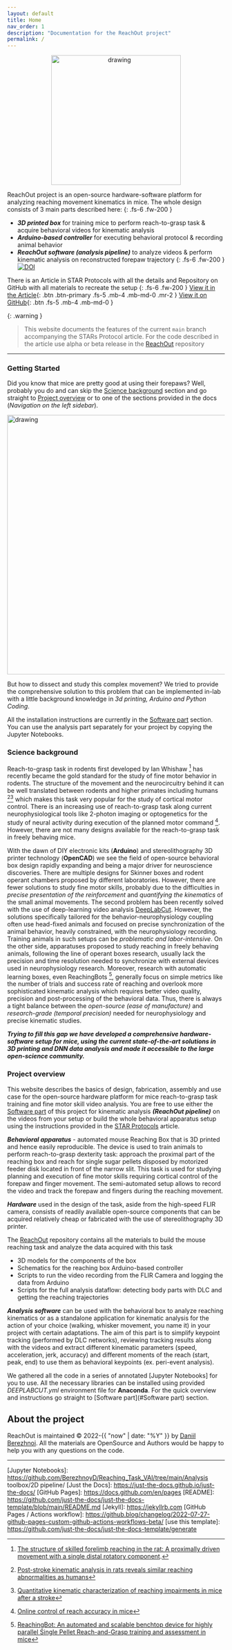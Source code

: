 ```yaml
---
layout: default
title: Home
nav_order: 1
description: "Documentation for the ReachOut project"
permalink: /
---
```


<div style="text-align: center"><img src="{{ site.baseurl }}/docs/images/icon.png" alt="drawing" width="300" height="300"/></div>


ReachOut project is an open-source hardware-software platform for analyzing reaching movement kinematics in mice. 
The whole design consists of 3 main parts described here:
{: .fs-6 .fw-200 }
- ***3D printed box*** for training mice to perform reach-to-grasp task & acquire behavioral videos for kinematic analysis
- ***Arduino-based controller*** for executing behavioral protocol & recording animal behavior
- ***ReachOut software (analysis pipeline)*** to analyze videos & perform kinematic analysis on reconstructed forepaw trajectory
{: .fs-6 .fw-200 }
[![DOI](https://zenodo.org/badge/517810120.svg)](https://zenodo.org/doi/10.5281/zenodo.7383917)

There is an Article in STAR Protocols with all the details and Repository on GitHub with all materials
to recreate the setup
{: .fs-6 .fw-200 }
[View it in the Article][STAR Protocols]{: .btn .btn-primary .fs-5 .mb-4 .mb-md-0 .mr-2 }
[View it on GitHub][ReachOut]{: .btn .fs-5 .mb-4 .mb-md-0 }
 
{: .warning }
> This website documents the features of the current `main` branch accompanying the STARs Protocol article. For the code described in the article use
> alpha or beta release in the [ReachOut] repository

---

### Getting Started
Did you know that mice are pretty good at using their forepaws? Well, probably you do
and can skip the [Science background](#science-background) section and go straight to [Project overview](#project-overview)
or to one of the sections provided in the docs (*Navigation on the left sidebar*).

<img src="{{ site.baseurl }}/docs/images/reachout.gif" alt="drawing" width="600" height="600"/>

But how to dissect and study this complex movement? 
We tried to provide the comprehensive solution to this problem that can be
implemented in-lab with a little background knowledge in *3d printing, Arduino and Python Coding*.
  
All the installation instructions are currently in the [Software part](#software.html) section. 
You can use the analysis part separately for your project by copying the Jupyter Notebooks.






### Science background
Reach-to-grasp task in rodents first developed by Ian Whishaw [^1] has recently became the gold standard for the study of fine motor behavior in rodents.
The structure of the movement and the neurocircuitry behind it can be well translated between rodents and higher primates including humans [^2][^3] which makes this task
very popular for the study of cortical motor control. There is an increasing use of reach-to-grasp task along current neurophysiological tools like 2-photon imaging
or optogenetics for the study of neural activity during execution of the planned motor command [^4]. However, there are not many designs available for the reach-to-grasp task in freely behaving mice. 

With the dawn of DIY electronic kits (**Arduino**) and stereolithography 3D printer technology (**OpenCAD**) we see the field of open-source behavioral box design rapidly expanding and
being a major driver for neuroscience discoveries. There are multiple designs for Skinner boxes and rodent operant chambers proposed by different laboratories. However, there are fewer 
solutions to study fine motor skills, probably due to the difficulties in *precise presentation of the reinforcement* and *quantifying the kinematics* of the small animal movements. 
The second problem has been recently solved with the use of deep-learning video analysis [DeepLabCut]. However, the solutions specifically tailored for the behavior-neurophysiology coupling often use
head-fixed animals and focused on precise synchronization of the animal behavior, heavily constrained, with the neurophysiology recording. 
Training animals in such setups can be *problematic and labor-intensive*. On the other side, apparatuses proposed to study reaching in freely behaving animals, 
following the line of operant boxes research, usually lack the precision and time resolution needed to synchronize with external devices used in neurophysiology research. Moreover, research with 
automatic learning boxes, even ReachingBots [^5], generally focus on simple metrics like the number of trials and success rate of reaching and overlook more sophisticated kinematic analysis which requires better video quality, 
precision and post-processing of the behavioral data. Thus, there is always a tight balance between the *open-source (ease of manufacture)* and *research-grade (temporal precision)* needed for neurophysiology 
and precise kinematic studies.
  
***Trying to fill this gap we have developed a comprehensive hardware-software setup for mice, using the current state-of-the-art solutions in 3D printing and DNN data analysis and made it accessible to the large open-science community.***


### Project overview
This website describes the basics of design, fabrication, assembly and use case for the open-source hardware platform
for mice reach-to-grasp task training and fine motor skill video analysis. You are free to use either the [Software part](#software.html)
of this project for kinematic analysis ***(ReachOut pipeline)*** on the videos from your setup or build the whole behavioral apparatus setup 
using the instructions provided in the [STAR Protocols] article.


***Behavioral apparatus*** - automated mouse Reaching Box that is 3D printed and hence easily reproducible. 
The device is used to train animals to perform reach-to-grasp dexterity task: approach the proximal part of the reaching box
and reach for single sugar pellets disposed by motorized feeder disk located in front of the narrow slit. 
This task is used for studying planning and execution of fine motor skills requiring cortical control of the forepaw and finger movement. 
The semi-automated setup allows to record the video and track the forepaw and fingers during the reaching movement. 

***Hardware*** used in the design of the task, aside from the high-speed FLIR camera, 
consists of readily available open-source components that can be acquired relatively 
cheap or fabricated with the use of stereolithography 3D printer. 

The [ReachOut] repository contains all the materials to build the mouse reaching task and analyze the data acquired with this task
- 3D models for the components of the box
- Schematics for the reaching box Arduino-based controller
- Scripts to run the video recording from the FLIR Camera and logging the data from Arduino
- Scripts for the full analysis dataflow: detecting body parts with DLC and getting the reaching trajectories

***Analysis software*** can be used with the behavioral box to analyze reaching kinematics or as a standalone application for kinematic
analysis for the action of your choice (walking, whisker movement, you name it) in your project with certain adaptations. The aim of this part
is to simplify keypoint tracking (performed by DLC networks), reviewing tracking results along with the videos and extract different kinematic parameters 
(speed, acceleration, jerk, accuracy) and different moments of the reach (start, peak, end) to use them as behavioral keypoints (ex. peri-event analysis).

We gathered all the code in a series of annotated [Jupyter Notebooks] for you to use. All the necessary
libraries can be installed using provided *DEEPLABCUT.yml* environment file for **Anaconda**.
For the quick overview and instructions go straight to [Software part](#Software part) section.


## About the project

ReachOut is maintained &copy; 2022-{{ "now" | date: "%Y" }} by [Daniil Berezhnoi](https://www.researchgate.net/profile/Daniil-Berezhnoy).
All the materials are OpenSource and Authors would be happy to help you with any questions on the code.

----

[^1]: [The structure of skilled forelimb reaching in the rat: A proximally driven movement with a single distal rotatory component](https://www.sciencedirect.com/science/article/pii/016643289090053H#:~:text=(1)%20Most%20of%20the%20first,the%20midline%20of%20the%20body.).
[^2]: [Post-stroke kinematic analysis in rats reveals similar reaching abnormalities as humans](https://www.nature.com/articles/s41598-018-27101-0)
[^3]: [Quantitative kinematic characterization of reaching impairments in mice after a stroke](https://pubmed.ncbi.nlm.nih.gov/25323462/)
[^4]: [Online control of reach accuracy in mice](https://www.ncbi.nlm.nih.gov/pmc/articles/PMC7814908/)
[^5]: [ReachingBot: An automated and scalable benchtop device for highly parallel Single Pellet Reach-and-Grasp training and assessment in mice](https://www.sciencedirect.com/science/article/pii/S0165027023001279?via%3Dihub)

[STAR Protocols]: https://star-protocols.cell.com/protocols/3539
[DeepLabCut]: https://github.com/DeepLabCut/DeepLabCut/
[Anipose Lib]: https://github.com/lambdaloop/aniposelib/
[ReachOut]: https://github.com/BerezhnoyD/Reaching_Task_VAI/
[Jupyter Notebooks]: https://github.com/BerezhnoyD/Reaching_Task_VAI/tree/main/Analysis toolbox/2D pipeline/
[Just the Docs]: https://just-the-docs.github.io/just-the-docs/
[GitHub Pages]: https://docs.github.com/en/pages
[README]: https://github.com/just-the-docs/just-the-docs-template/blob/main/README.md
[Jekyll]: https://jekyllrb.com
[GitHub Pages / Actions workflow]: https://github.blog/changelog/2022-07-27-github-pages-custom-github-actions-workflows-beta/
[use this template]: https://github.com/just-the-docs/just-the-docs-template/generate
